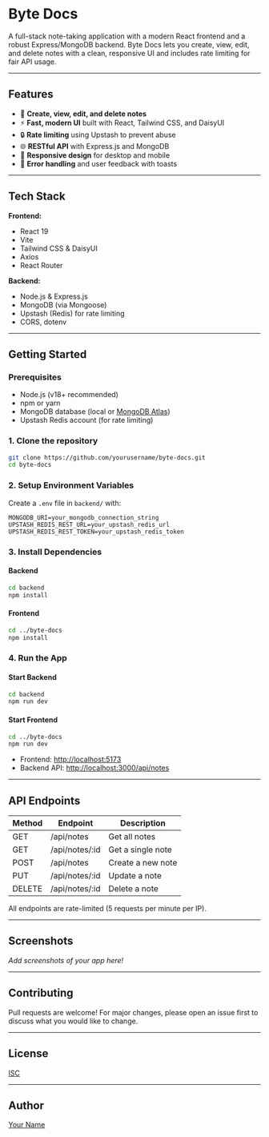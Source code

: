 # Byte Docs

A full-stack note-taking application with a modern React frontend and a robust Express/MongoDB backend. Byte Docs lets you create, view, edit, and delete notes with a clean, responsive UI and includes rate limiting for fair API usage.

---

## Features

- 📝 **Create, view, edit, and delete notes**
- ⚡ **Fast, modern UI** built with React, Tailwind CSS, and DaisyUI
- 🔒 **Rate limiting** using Upstash to prevent abuse
- 🌐 **RESTful API** with Express.js and MongoDB
- 📱 **Responsive design** for desktop and mobile
- 🚦 **Error handling** and user feedback with toasts

---

## Tech Stack

**Frontend:**
- React 19
- Vite
- Tailwind CSS & DaisyUI
- Axios
- React Router

**Backend:**
- Node.js & Express.js
- MongoDB (via Mongoose)
- Upstash (Redis) for rate limiting
- CORS, dotenv

---

## Getting Started

### Prerequisites
- Node.js (v18+ recommended)
- npm or yarn
- MongoDB database (local or [MongoDB Atlas](https://www.mongodb.com/cloud/atlas))
- Upstash Redis account (for rate limiting)

### 1. Clone the repository
```bash
git clone https://github.com/yourusername/byte-docs.git
cd byte-docs
```

### 2. Setup Environment Variables
Create a `.env` file in `backend/` with:
```env
MONGODB_URI=your_mongodb_connection_string
UPSTASH_REDIS_REST_URL=your_upstash_redis_url
UPSTASH_REDIS_REST_TOKEN=your_upstash_redis_token
```

### 3. Install Dependencies
#### Backend
```bash
cd backend
npm install
```
#### Frontend
```bash
cd ../byte-docs
npm install
```

### 4. Run the App
#### Start Backend
```bash
cd backend
npm run dev
```
#### Start Frontend
```bash
cd ../byte-docs
npm run dev
```

- Frontend: [http://localhost:5173](http://localhost:5173)
- Backend API: [http://localhost:3000/api/notes](http://localhost:3000/api/notes)

---

## API Endpoints

| Method | Endpoint              | Description           |
|--------|-----------------------|-----------------------|
| GET    | /api/notes            | Get all notes         |
| GET    | /api/notes/:id        | Get a single note     |
| POST   | /api/notes            | Create a new note     |
| PUT    | /api/notes/:id        | Update a note         |
| DELETE | /api/notes/:id        | Delete a note         |

All endpoints are rate-limited (5 requests per minute per IP).

---

## Screenshots
_Add screenshots of your app here!_

---

## Contributing
Pull requests are welcome! For major changes, please open an issue first to discuss what you would like to change.

---

## License
[ISC](LICENSE)

---

## Author
[Your Name](https://github.com/yourusername)
